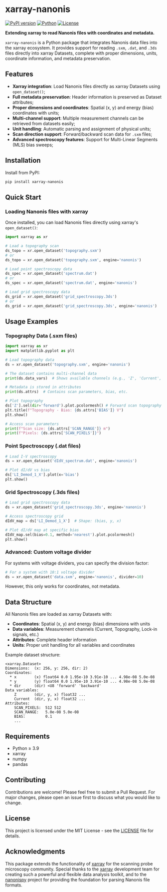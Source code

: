 # xarray-nanonis

[![PyPI version](https://badge.fury.io/py/xarray-nanonis.svg)](https://badge.fury.io/py/xarray-nanonis)
[![Python](https://img.shields.io/pypi/pyversions/xarray-nanonis.svg)](https://pypi.org/project/xarray-nanonis/)
[![License](https://img.shields.io/github/license/John3859/xarray-nanonis.svg)](LICENSE)

**Extending xarray to read Nanonis files with coordinates and metadata.**

`xarray-nanonis` is a Python package that integrates Nanonis data files into the xarray ecosystem. It provides support for reading `.sxm`, `.dat`, and `.3ds` files directly into xarray Datasets, complete with proper dimensions, units, coordinate information, and metadata preservation.

## Features

- **Xarray integration**: Load Nanonis files directly as xarray Datasets using `open_dataset()`;
- **Full metadata preservation**: Header information is preserved as Dataset attributes;
- **Proper dimensions and coordinates**: Spatial (x, y) and energy (bias) coordinates with units;
- **Multi-channel support**: Multiple measurement channels can be retrieved from datasets easily; 
- **Unit handling**: Automatic parsing and assignment of physical units;
- **Scan direction support**: Forward/backward scan data for `.sxm` files;
- **Advanced spectroscopy features**: Support for Multi-Linear Segments (MLS) bias sweeps;

## Installation

Install from PyPI:

```bash
pip install xarray-nanonis
```

## Quick Start

### Loading Nanonis files with xarray

Once installed, you can load Nanonis files directly using xarray's `open_dataset()`:

```python
import xarray as xr

# Load a topography scan
ds_topo = xr.open_dataset('topography.sxm')
# or
ds_topo = xr.open_dataset('topography.sxm', engine='nanonis')

# Load point spectroscopy data  
ds_spec = xr.open_dataset('spectrum.dat')
# or
ds_spec = xr.open_dataset('spectrum.dat', engine='nanonis')

# Load grid spectroscopy data
ds_grid = xr.open_dataset('grid_spectroscopy.3ds')
# or 
ds_grid = xr.open_dataset('grid_spectroscopy.3ds', engine='nanonis')
```

## Usage Examples

### Topography Data (.sxm files)

```python
import xarray as xr
import matplotlib.pyplot as plt

# Load topography data
ds = xr.open_dataset('topography.sxm', engine='nanonis')

# The dataset contains multi-channel data
print(ds.data_vars)  # Shows available channels (e.g., 'Z', 'Current', etc.)

# Metadata is stored in attributes
print(ds.attrs)  # Contains scan parameters, bias, etc.

# Plot topography
ds['Z'].sel(dir='forward').plot.pcolormesh() # Forward scan topography
plt.title(f"Topography - Bias: {ds.attrs['BIAS']} V")
plt.show()

# Access scan parameters
print(f"Scan size: {ds.attrs['SCAN_RANGE']} m")
print(f"Pixels: {ds.attrs['SCAN_PIXELS']}")
```

### Point Spectroscopy (.dat files)

```python
# Load I-V spectroscopy
ds = xr.open_dataset('dIdV_spectrum.dat', engine='nanonis')

# Plot dI/dV vs bias
ds['LI_Demod_1_X'].plot(x='bias')
plt.show()
```

### Grid Spectroscopy (.3ds files)

```python
# Load grid spectroscopy data
ds = xr.open_dataset('grid_spectroscopy.3ds', engine='nanonis')

# Access spectroscopy grid
dIdV_map = ds['LI_Demod_1_X']  # Shape: (bias, y, x)

# Plot dI/dV map at specific bias
dIdV_map.sel(bias=0.1, method='nearest').plot.pcolormesh()
plt.show()
```

### Advanced: Custom voltage divider

For systems with voltage dividers, you can specify the division factor:

```python
# For a system with 10:1 voltage divider
ds = xr.open_dataset('data.sxm', engine='nanonis', divider=10)
```

However, this only works for coordinates, not metadata.

## Data Structure

All Nanonis files are loaded as xarray Datasets with:

- **Coordinates**: Spatial (x, y) and energy (bias) dimensions with units
- **Data variables**: Measurement channels (Current, Topography, Lock-in signals, etc.)
- **Attributes**: Complete header information
- **Units**: Proper unit handling for all variables and coordinates

Example dataset structure:
```
<xarray.Dataset>
Dimensions:  (x: 256, y: 256, dir: 2)
Coordinates:
  * x        (x) float64 0.0 1.95e-10 3.91e-10 ... 4.98e-08 5.0e-08
  * y        (y) float64 0.0 1.95e-10 3.91e-10 ... 4.98e-08 5.0e-08  
  * dir      (dir) <U8 'forward' 'backward'
Data variables:
    Z        (dir, y, x) float32 ...
    Current  (dir, y, x) float32 ...
Attributes:
    SCAN_PIXELS:  512 512
    SCAN_RANGE:   5.0e-08 5.0e-08
    BIAS:         0.1
    ...
```

## Requirements

- Python ≥ 3.9
- xarray
- numpy  
- pandas

## Contributing

Contributions are welcome! Please feel free to submit a Pull Request. For major changes, please open an issue first to discuss what you would like to change.

## License

This project is licensed under the MIT License - see the [LICENSE](LICENSE) file for details.

## Acknowledgments

This package extends the functionality of [xarray](https://xarray.pydata.org/) for the scanning probe microscopy community. Special thanks to the [xarray](https://xarray.pydata.org/) development team for creating such a powerful and flexible data analysis toolkit, and to the [nanonispy](https://github.com/underchemist/nanonispy) project for providing the foundation for parsing Nanonis file formats.
